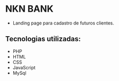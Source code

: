 # NKN BANK

* Landing page para cadastro de futuros clientes.

## Tecnologias utilizadas:
* PHP
* HTML
* CSS
* JavaScript
* MySql


